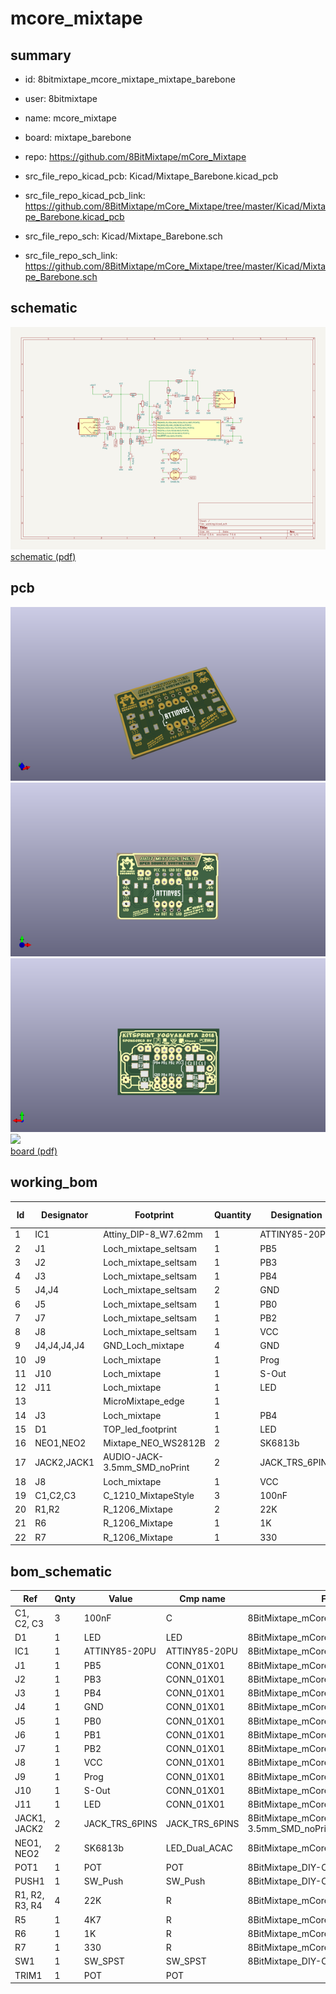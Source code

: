 # mcore_mixtape
 
## summary 
* id: 8bitmixtape_mcore_mixtape_mixtape_barebone
* user: 8bitmixtape
* name: mcore_mixtape
* board: mixtape_barebone
* repo: https://github.com/8BitMixtape/mCore_Mixtape
* src_file_repo_kicad_pcb: Kicad/Mixtape_Barebone.kicad_pcb
* src_file_repo_kicad_pcb_link: https://github.com/8BitMixtape/mCore_Mixtape/tree/master/Kicad/Mixtape_Barebone.kicad_pcb


* src_file_repo_sch: Kicad/Mixtape_Barebone.sch
* src_file_repo_sch_link: https://github.com/8BitMixtape/mCore_Mixtape/tree/master/Kicad/Mixtape_Barebone.sch

## schematic  
![](working_schematic_600.png)  
[schematic (pdf)](working_schematic.pdf)  

## pcb  
![](working_3d_600.png) 
![](working_3d_front_600.png)  
![](working_3d_back_600.png)  
![](working_600.png)  
[board (pdf)](working.pdf)  

## working_bom
| Id | Designator | Footprint | Quantity | Designation | Supplier and ref |  | None | 
| --- | --- | --- | --- | --- | --- | --- | --- | 
| 1 | IC1 | Attiny_DIP-8_W7.62mm | 1 | ATTINY85-20PU |  |  | [''] | 
| 2 | J1 | Loch_mixtape_seltsam | 1 | PB5 |  |  | [''] | 
| 3 | J2 | Loch_mixtape_seltsam | 1 | PB3 |  |  | [''] | 
| 4 | J3 | Loch_mixtape_seltsam | 1 | PB4 |  |  | [''] | 
| 5 | J4,J4 | Loch_mixtape_seltsam | 2 | GND |  |  | [''] | 
| 6 | J5 | Loch_mixtape_seltsam | 1 | PB0 |  |  | [''] | 
| 7 | J7 | Loch_mixtape_seltsam | 1 | PB2 |  |  | [''] | 
| 8 | J8 | Loch_mixtape_seltsam | 1 | VCC |  |  | [''] | 
| 9 | J4,J4,J4,J4 | GND_Loch_mixtape | 4 | GND |  |  | [''] | 
| 10 | J9 | Loch_mixtape | 1 | Prog |  |  | [''] | 
| 11 | J10 | Loch_mixtape | 1 | S-Out |  |  | [''] | 
| 12 | J11 | Loch_mixtape | 1 | LED |  |  | [''] | 
| 13 |  | MicroMixtape_edge | 1 |  |  |  | [''] | 
| 14 | J3 | Loch_mixtape | 1 | PB4 |  |  | [''] | 
| 15 | D1 | TOP_led_footprint | 1 | LED |  |  | [''] | 
| 16 | NEO1,NEO2 | Mixtape_NEO_WS2812B | 2 | SK6813b |  |  | [''] | 
| 17 | JACK2,JACK1 | AUDIO-JACK-3.5mm_SMD_noPrint | 2 | JACK_TRS_6PINS |  |  | [''] | 
| 18 | J8 | Loch_mixtape | 1 | VCC |  |  | [''] | 
| 19 | C1,C2,C3 | C_1210_MixtapeStyle | 3 | 100nF |  |  | [''] | 
| 20 | R1,R2 | R_1206_Mixtape | 2 | 22K |  |  | [''] | 
| 21 | R6 | R_1206_Mixtape | 1 | 1K |  |  | [''] | 
| 22 | R7 | R_1206_Mixtape | 1 | 330 |  |  | [''] | 


## bom_schematic
| Ref | Qnty | Value | Cmp name | Footprint | Description | Vendor | DNP | 
| --- | --- | --- | --- | --- | --- | --- | --- | 
| C1, C2, C3 | 3 | 100nF | C | 8BitMixtape_mCore:C_1210_MixtapeStyle |  |  |  | 
| D1 | 1 | LED | LED | 8BitMixtape_mCore:TOP_led_footprint |  |  |  | 
| IC1 | 1 | ATTINY85-20PU | ATTINY85-20PU | 8BitMixtape_mCore:Attiny_DIP-8_W7.62mm |  |  |  | 
| J1 | 1 | PB5 | CONN_01X01 | 8BitMixtape_mCore:Loch_mixtape |  |  |  | 
| J2 | 1 | PB3 | CONN_01X01 | 8BitMixtape_mCore:Loch_mixtape |  |  |  | 
| J3 | 1 | PB4 | CONN_01X01 | 8BitMixtape_mCore:Loch_mixtape |  |  |  | 
| J4 | 1 | GND | CONN_01X01 | 8BitMixtape_mCore:Loch_mixtape |  |  |  | 
| J5 | 1 | PB0 | CONN_01X01 | 8BitMixtape_mCore:Loch_mixtape |  |  |  | 
| J6 | 1 | PB1 | CONN_01X01 | 8BitMixtape_mCore:Loch_mixtape |  |  |  | 
| J7 | 1 | PB2 | CONN_01X01 | 8BitMixtape_mCore:Loch_mixtape |  |  |  | 
| J8 | 1 | VCC | CONN_01X01 | 8BitMixtape_mCore:Loch_mixtape |  |  |  | 
| J9 | 1 | Prog | CONN_01X01 | 8BitMixtape_mCore:Loch_mixtape |  |  |  | 
| J10 | 1 | S-Out | CONN_01X01 | 8BitMixtape_mCore:Loch_mixtape |  |  |  | 
| J11 | 1 | LED | CONN_01X01 | 8BitMixtape_mCore:Loch_mixtape |  |  |  | 
| JACK1, JACK2 | 2 | JACK_TRS_6PINS | JACK_TRS_6PINS | 8BitMixtape_mCore:AUDIO-JACK-3.5mm_SMD_noPrint |  |  |  | 
| NEO1, NEO2 | 2 | SK6813b | LED_Dual_ACAC | 8BitMixtape_mCore:Mixtape_NEO_WS2812B |  |  |  | 
| POT1 | 1 | POT | POT | 8BitMixtape_DIY-CAD:Mixtape_Pot_Alps |  |  |  | 
| PUSH1 | 1 | SW_Push | SW_Push | 8BitMixtape_DIY-CAD:TACTILE-PTH_6mm |  |  |  | 
| R1, R2, R3, R4 | 4 | 22K | R | 8BitMixtape_mCore:R_1206_Mixtape |  |  |  | 
| R5 | 1 | 4K7 | R | 8BitMixtape_mCore:R_1206_Mixtape |  |  |  | 
| R6 | 1 | 1K | R | 8BitMixtape_mCore:R_1206_Mixtape |  |  |  | 
| R7 | 1 | 330 | R | 8BitMixtape_mCore:R_1206_Mixtape |  |  |  | 
| SW1 | 1 | SW_SPST | SW_SPST | 8BitMixtape_DIY-CAD:Push_SWITCH-Rect |  |  |  | 
| TRIM1 | 1 | POT | POT |  |  |  |  | 



